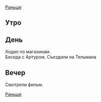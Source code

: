 [Раньше](2020.01.04.md)
## Утро
## День
Ходил по магазинам.  
Беседа с Артуром.
Съездили на Тельмана
## Вечер
Смотрели фильм.

[Раньше](2020.01.06.md)
